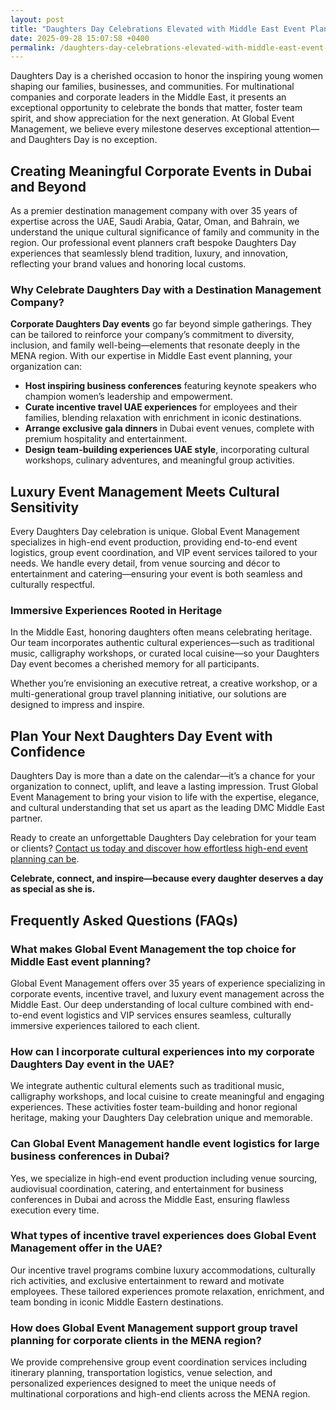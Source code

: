 ```yaml
---
layout: post
title: "Daughters Day Celebrations Elevated with Middle East Event Planning"
date: 2025-09-28 15:07:58 +0400
permalink: /daughters-day-celebrations-elevated-with-middle-east-event-planning/
---
```

Daughters Day is a cherished occasion to honor the inspiring young women shaping our families, businesses, and communities. For multinational companies and corporate leaders in the Middle East, it presents an exceptional opportunity to celebrate the bonds that matter, foster team spirit, and show appreciation for the next generation. At Global Event Management, we believe every milestone deserves exceptional attention—and Daughters Day is no exception.

## Creating Meaningful Corporate Events in Dubai and Beyond

As a premier destination management company with over 35 years of expertise across the UAE, Saudi Arabia, Qatar, Oman, and Bahrain, we understand the unique cultural significance of family and community in the region. Our professional event planners craft bespoke Daughters Day experiences that seamlessly blend tradition, luxury, and innovation, reflecting your brand values and honoring local customs.

### Why Celebrate Daughters Day with a Destination Management Company?

**Corporate Daughters Day events** go far beyond simple gatherings. They can be tailored to reinforce your company’s commitment to diversity, inclusion, and family well-being—elements that resonate deeply in the MENA region. With our expertise in Middle East event planning, your organization can:

- **Host inspiring business conferences** featuring keynote speakers who champion women’s leadership and empowerment.
- **Curate incentive travel UAE experiences** for employees and their families, blending relaxation with enrichment in iconic destinations.
- **Arrange exclusive gala dinners** in Dubai event venues, complete with premium hospitality and entertainment.
- **Design team-building experiences UAE style**, incorporating cultural workshops, culinary adventures, and meaningful group activities.

## Luxury Event Management Meets Cultural Sensitivity

Every Daughters Day celebration is unique. Global Event Management specializes in high-end event production, providing end-to-end event logistics, group event coordination, and VIP event services tailored to your needs. We handle every detail, from venue sourcing and décor to entertainment and catering—ensuring your event is both seamless and culturally respectful.

### Immersive Experiences Rooted in Heritage

In the Middle East, honoring daughters often means celebrating heritage. Our team incorporates authentic cultural experiences—such as traditional music, calligraphy workshops, or curated local cuisine—so your Daughters Day event becomes a cherished memory for all participants.

Whether you’re envisioning an executive retreat, a creative workshop, or a multi-generational group travel planning initiative, our solutions are designed to impress and inspire.

## Plan Your Next Daughters Day Event with Confidence

Daughters Day is more than a date on the calendar—it’s a chance for your organization to connect, uplift, and leave a lasting impression. Trust Global Event Management to bring your vision to life with the expertise, elegance, and cultural understanding that set us apart as the leading DMC Middle East partner.

Ready to create an unforgettable Daughters Day celebration for your team or clients? [Contact us today and discover how effortless high-end event planning can be](https://geventm.com/).

**Celebrate, connect, and inspire—because every daughter deserves a day as special as she is.**

## Frequently Asked Questions (FAQs)

### What makes Global Event Management the top choice for Middle East event planning?

Global Event Management offers over 35 years of experience specializing in corporate events, incentive travel, and luxury event management across the Middle East. Our deep understanding of local culture combined with end-to-end event logistics and VIP services ensures seamless, culturally immersive experiences tailored to each client.

### How can I incorporate cultural experiences into my corporate Daughters Day event in the UAE?

We integrate authentic cultural elements such as traditional music, calligraphy workshops, and local cuisine to create meaningful and engaging experiences. These activities foster team-building and honor regional heritage, making your Daughters Day celebration unique and memorable.

### Can Global Event Management handle event logistics for large business conferences in Dubai?

Yes, we specialize in high-end event production including venue sourcing, audiovisual coordination, catering, and entertainment for business conferences in Dubai and across the Middle East, ensuring flawless execution every time.

### What types of incentive travel experiences does Global Event Management offer in the UAE?

Our incentive travel programs combine luxury accommodations, culturally rich activities, and exclusive entertainment to reward and motivate employees. These tailored experiences promote relaxation, enrichment, and team bonding in iconic Middle Eastern destinations.

### How does Global Event Management support group travel planning for corporate clients in the MENA region?

We provide comprehensive group event coordination services including itinerary planning, transportation logistics, venue selection, and personalized experiences designed to meet the unique needs of multinational corporations and high-end clients across the MENA region.

<script type="application/ld+json">
{
  "@context": "https://schema.org",
  "@type": "BlogPosting",
  "headline": "Daughters Day Celebrations Elevated with Middle East Event Planning",
  "description": "Discover how Global Event Management elevates Daughters Day celebrations through culturally immersive corporate events, incentive travel, and luxury event management across the Middle East.",
  "author": {
    "@type": "Person",
    "name": "Global Event Management"
  },
  "publisher": {
    "@type": "Organization",
    "name": "Global Event Management",
    "logo": {
      "@type": "ImageObject",
      "url": "https://geventm.com/logo.png"
    }
  },
  "datePublished": "2024-06-01",
  "mainEntityOfPage": {
    "@type": "WebPage",
    "@id": "https://geventm.com/blog/daughters-day-celebrations-middle-east-event-planning"
  },
  "keywords": "Middle East event planning, corporate events in Dubai, destination management company, incentive travel UAE, business conferences Middle East, luxury event management, group travel planning, event logistics, cultural experiences, Dubai corporate hospitality"
}
</script>

<script type="application/ld+json">
{
  "@context": "https://schema.org",
  "@type": "FAQPage",
  "mainEntity": [
    {
      "@type": "Question",
      "name": "What makes Global Event Management the top choice for Middle East event planning?",
      "acceptedAnswer": {
        "@type": "Answer",
        "text": "Global Event Management offers over 35 years of experience specializing in corporate events, incentive travel, and luxury event management across the Middle East. Our deep understanding of local culture combined with end-to-end event logistics and VIP services ensures seamless, culturally immersive experiences tailored to each client."
      }
    },
    {
      "@type": "Question",
      "name": "How can I incorporate cultural experiences into my corporate Daughters Day event in the UAE?",
      "acceptedAnswer": {
        "@type": "Answer",
        "text": "We integrate authentic cultural elements such as traditional music, calligraphy workshops, and local cuisine to create meaningful and engaging experiences. These activities foster team-building and honor regional heritage, making your Daughters Day celebration unique and memorable."
      }
    },
    {
      "@type": "Question",
      "name": "Can Global Event Management handle event logistics for large business conferences in Dubai?",
      "acceptedAnswer": {
        "@type": "Answer",
        "text": "Yes, we specialize in high-end event production including venue sourcing, audiovisual coordination, catering, and entertainment for business conferences in Dubai and across the Middle East, ensuring flawless execution every time."
      }
    },
    {
      "@type": "Question",
      "name": "What types of incentive travel experiences does Global Event Management offer in the UAE?",
      "acceptedAnswer": {
        "@type": "Answer",
        "text": "Our incentive travel programs combine luxury accommodations, culturally rich activities, and exclusive entertainment to reward and motivate employees. These tailored experiences promote relaxation, enrichment, and team bonding in iconic Middle Eastern destinations."
      }
    },
    {
      "@type": "Question",
      "name": "How does Global Event Management support group travel planning for corporate clients in the MENA region?",
      "acceptedAnswer": {
        "@type": "Answer",
        "text": "We provide comprehensive group event coordination services including itinerary planning, transportation logistics, venue selection, and personalized experiences designed to meet the unique needs of multinational corporations and high-end clients across the MENA region."
      }
    }
  ]
}
</script>